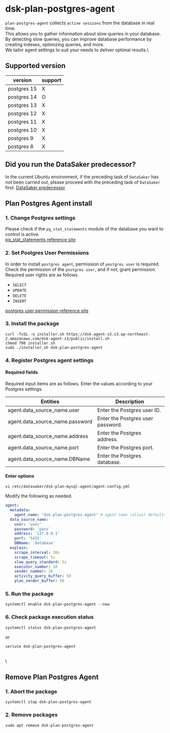 # dsk-plan-postgres-agent

`plan-postgres-agent` collects `active sessions` from the database in real time.\
This allows you to gather information about slow queries in your database.\
By detecting slow queries, you can improve database performance by creating indexes, optimizing queries, and more.\
We tailor agent settings to suit your needs to deliver optimal results.\

## Supported version

| version | support |
| ----------- | ------- |
| postgres 15 | X |
| postgres 14 | O |
| postgres 13 | X |
| postgres 12 | X |
| postgres 11 | X |
| postgres 10 | X |
| postgres 9 | X |
| postgres 8 | X |

## Did you run the DataSaker predecessor?

In the current Ubuntu environment, if the preceding task of `DataSaker` has not been carried out, please proceed with the preceding task of `DataSaker` first. [DataSaker predecessor]($%7BPREPARATION\_MANUAL\_KR%7D/)


## Plan Postgres Agent install

### 1. Change Postgres settings

Please check if the `pg_stat_statements` module of the database you want to control is active.\
[pg\_stat\_statements reference site](https://www.postgresql.org/docs/14/pgstatstatements.html)

### 2. Set Postgres User Permissions

In order to install `postgres agent`, permission of `postgres user` is required.\
Check the permission of the `postgres user`, and if not, grant permission.\
Required user rights are as follows.

* `SELECT`
* `UPDATE`
* `DELETE`
* `INSERT`

[postgres user permission reference site](https://www.postgresql.org/docs/14/sql-grant.html)

### 3. Install the package

```shell
curl -fsSL -o installer.sh https://dsk-agent-s3.s3.ap-northeast-2.amazonaws.com/dsk-agent-s3/public/install.sh
chmod 700 installer.sh
sudo ./installer.sh dsk-plan-postgres-agent
```

### 4. Register Postgres agent settings

#### Required fields

Required input items are as follows. Enter the values ​​according to your Postgres settings.

| Entities | Description |
| --------------------------------- | -------------------------- |
| agent.data\_source\_name.user | Enter the Postgres user ID. |
| agent.data\_source\_name.password | Enter the Postgres user password. |
| agent.data\_source\_name.address | Enter the Postgres address. |
| agent.data\_source\_name.port | Enter the Postgres port. |
| agent.data\_source\_name.DBName | Enter the Postgres database. |

#### Enter options

```shell
vi /etc/datasaker/dsk-plan-mysql-agent/agent-config.yml
```

Modify the following as needed.

```yaml
agent:
  metadata:
    agent_name: "dsk-plan-postgres-agent" # agent name (alias) default=dsk-plan-postgres-agent
  data_source_name:
    user: 'user'
    password: 'pass'
    address: '127.0.0.1'
    port: '5432'
    DBName: 'database'
  explain:
    scrape_interval: 30s
    scrape_timeout: 5s
    slow_query_standard: 5s
    executor_number: 10
    sender_number: 10
    activity_query_buffer: 50
    plan_sender_buffer: 50
```

### 5. Run the package

```shell
systemctl enable dsk-plan-postgres-agent --now
```

### 6. Check package execution status

```shell
systemctl status dsk-plan-postgres-agent
```

or

```shell
serivce dsk-plan-postgres-agent
```

\
\


## Remove Plan Postgres Agent

### 1. Abort the package

```shell
systemctl stop dsk-plan-postgres-agent
```

### 2. Remove packages

```shell
sudo apt remove dsk-plan-postgres-agent
```